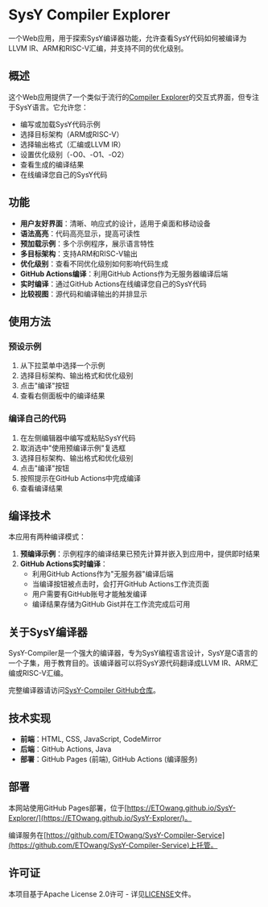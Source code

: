 # SysY Compiler Explorer

一个Web应用，用于探索SysY编译器功能，允许查看SysY代码如何被编译为LLVM IR、ARM和RISC-V汇编，并支持不同的优化级别。

## 概述

这个Web应用提供了一个类似于流行的[Compiler Explorer](https://godbolt.org/)的交互式界面，但专注于SysY语言。它允许您：

- 编写或加载SysY代码示例
- 选择目标架构（ARM或RISC-V）
- 选择输出格式（汇编或LLVM IR）
- 设置优化级别（-O0、-O1、-O2）
- 查看生成的编译结果
- 在线编译您自己的SysY代码

## 功能

- **用户友好界面**：清晰、响应式的设计，适用于桌面和移动设备
- **语法高亮**：代码高亮显示，提高可读性
- **预加载示例**：多个示例程序，展示语言特性
- **多目标架构**：支持ARM和RISC-V输出
- **优化级别**：查看不同优化级别如何影响代码生成
- **GitHub Actions编译**：利用GitHub Actions作为无服务器编译后端
- **实时编译**：通过GitHub Actions在线编译您自己的SysY代码
- **比较视图**：源代码和编译输出的并排显示

## 使用方法

### 预设示例
1. 从下拉菜单中选择一个示例
2. 选择目标架构、输出格式和优化级别
3. 点击"编译"按钮
4. 查看右侧面板中的编译结果

### 编译自己的代码
1. 在左侧编辑器中编写或粘贴SysY代码
2. 取消选中"使用预编译示例"复选框
3. 选择目标架构、输出格式和优化级别
4. 点击"编译"按钮
5. 按照提示在GitHub Actions中完成编译
6. 查看编译结果

## 编译技术

本应用有两种编译模式：

1. **预编译示例**：示例程序的编译结果已预先计算并嵌入到应用中，提供即时结果
2. **GitHub Actions实时编译**：
   - 利用GitHub Actions作为"无服务器"编译后端
   - 当编译按钮被点击时，会打开GitHub Actions工作流页面
   - 用户需要有GitHub账号才能触发编译
   - 编译结果存储为GitHub Gist并在工作流完成后可用

## 关于SysY编译器

SysY-Compiler是一个强大的编译器，专为SysY编程语言设计，SysY是C语言的一个子集，用于教育目的。该编译器可以将SysY源代码翻译成LLVM IR、ARM汇编或RISC-V汇编。

完整编译器请访问[SysY-Compiler GitHub仓库](https://github.com/ETOwang/SysY-Compiler)。

## 技术实现

- **前端**：HTML, CSS, JavaScript, CodeMirror
- **后端**：GitHub Actions, Java
- **部署**：GitHub Pages (前端), GitHub Actions (编译服务)

## 部署

本网站使用GitHub Pages部署，位于[https://ETOwang.github.io/SysY-Explorer/](https://ETOwang.github.io/SysY-Explorer/)。

编译服务在[https://github.com/ETOwang/SysY-Compiler-Service](https://github.com/ETOwang/SysY-Compiler-Service)上托管。

## 许可证

本项目基于Apache License 2.0许可 - 详见[LICENSE](https://github.com/ETOwang/SysY-Compiler/blob/main/LICENSE)文件。 